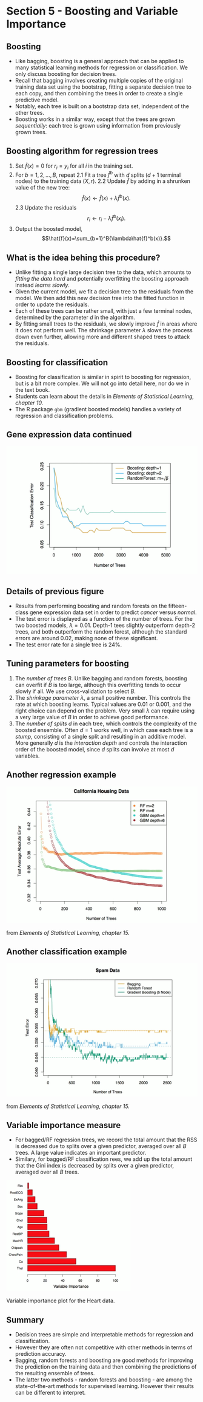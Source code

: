 # Section 5 - Boosting and Variable Importance
## Boosting
* Like bagging, boosting is a general approach that can be applied to many statistical learning methods for regression or classification. We only discuss boosting for decision trees.
* Recall that bagging involves creating multiple copies of the original training data set using the bootstrap, fitting a separate decision tree to each copy, and then combining the trees in order to create a single predictive model.
* Notably, each tree is built on a bootstrap data set, independent of the other trees.
* Boosting works in a similar way, except that the trees are grown _sequentially_: each tree is grown using information from previously grown trees.
## Boosting algorithm for regression trees
1. Set $\hat{f}(x)=0$ for $r_i=y_i$ for all $i$ in the training set.
2. For $b=1,2,\dots,B,$ repeat
   2.1 Fit a tree $\hat{f}^b$ with $d$ splits ($d+1$ terminal nodes) to the training data $(X,r).$
   2.2 Update $\hat{f}$ by adding in a shrunken value of the new tree:
   $$\hat{f}(x)\leftarrow\hat{f}(x)+\lambda\hat{f}^b(x).$$
   2.3 Update the residuals
   $$r_i\leftarrow r_i-\lambda\hat{f}^b(x_i).$$
3. Output the boosted model,
$$\hat{f}(x)=\sum_{b=1}^B{\lambda\hat{f}^b(x)}.$$
## What is the idea behing this procedure?
* Unlike fitting a single large decision tree to the data, which amounts to _fitting the data hard_ and potentially overfitting the boosting approach instead _learns slowly_.
* Given the current model, we fit a decision tree to the residuals from the model. We then add this new decision tree into the fitted function in order to update the residuals.
* Each of these trees can be rather small, with just a few terminal nodes, determined by the parameter $d$ in the algorithm.
* By fitting small trees to the residuals, we slowly improve $\hat{f}$ in areas where it does not perform well. The shrinkage parameter $\lambda$ slows the process down even further, allowing more and different shaped trees to attack the residuals.
## Boosting for classification
* Boosting for classification is similar in spirit to boosting for regression, but is a bit more complex. We will not go into detail here, nor do we in the text book.
* Students can learn about the details in _Elements of Statistical Learning, chapter 10._
* The R package `gbm` (gradient boosted models) handles a variety of regression and classification problems.
## Gene expression data continued
![](images/gene2.png)
## Details of previous figure
* Results from performing boosting and random forests on the fifteen-class gene expression data set in order to predict _cancer_ versus _normal_.
* The test error is displayed as a function of the number of trees. For the two boosted models, $\lambda=0.01.$ Depth-$1$ tees slightly outperform depth-$2$ trees, and both outperform the random forest, although the standard errors are around $0.02,$ making none of these significant.
* The test error rate for a single tree is $24\%.$
## Tuning parameters for boosting
1. The _number of trees_ $B.$ Unlike bagging and random forests, boosting can overfit if $B$ is too large, although this overfitting tends to occur slowly if all. We use cross-validation to select $B.$
2. The _shrinkage parameter $\lambda$_, a small positive number. This controls the rate at which boosting learns. Typical values are $0.01$ or $0.001,$ and the right choice can depend on the problem. Very small $\lambda$ can require using a very large value of $B$ in order to achieve good performance.
3. The _number of splits_ $d$ in each tree, which controls the complexity of the boosted ensemble. Often $d=1$ works well, in which case each tree is a _stump,_ consisting of a single split and resulting in an additive model. More generally $d$ is the _interaction depth_ and controls the interaction order of the boosted model, since $d$ splits can involve at most $d$ variables.
## Another regression example
![](images/cali.png)

from _Elements of Statistical Learning, chapter 15._
## Another classification example
![](images/spam.png)

from _Elements of Statistical Learning, chapter 15._
## Variable importance measure
* For bagged/RF regression trees, we record the total amount that the RSS is decreased due to splits over a given predictor, averaged over all $B$ trees. A large value indicates an important predictor.
* Similary, for bagged/RF classification rees, we add up the total amount that the Gini index is decreased by splits over a given predictor, averaged over all $B$ trees.

![](images/variable.png)

Variable importance plot for the $\text{Heart}$ data.
## Summary
* Decision trees are simple and interpretable methods for regression and classification.
* However they are often not competitive with other methods in terms of prediction accuracy.
* Bagging, random forests and boosting are good methods for improving the prediction on the training data and then combining the predictions of the resulting ensemble of trees.
* The latter two methods - random forests and boosting - are among the state-of-the-art methods for supervised learning. However their results can be different to interpret.